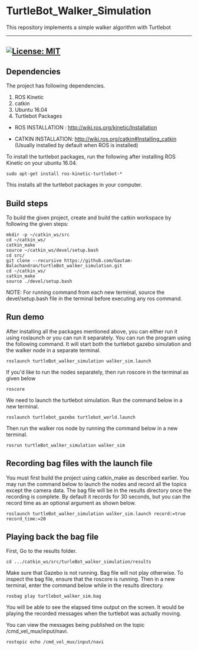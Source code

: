 # TurtleBot_Walker_Simulation
This repository implements a simple walker algorithm with Turtlebot

---
[![License: MIT](https://img.shields.io/badge/License-MIT-green.svg)](https://opensource.org/licenses/MIT)
---

## Dependencies
The project has following dependencies.

1. ROS Kinetic
2. catkin
3. Ubuntu 16.04 
4. Turtlebot Packages

- ROS INSTALLATION : http://wiki.ros.org/kinetic/Installation

- CATKIN INSTALLATION: http://wiki.ros.org/catkin#Installing_catkin (Usually installed by default when ROS is installed)

To install the turtlebot packages, run the following after installing ROS Kinetic on your ubuntu 16.04.
```
sudo apt-get install ros-kinetic-turtlebot-*
```

This installs all the turtlebot packages in your computer.

## Build steps
 To build the given project, create and build the catkin workspace by following the given steps:
```
mkdir -p ~/catkin_ws/src
cd ~/catkin_ws/
catkin_make
source ~/catkin_ws/devel/setup.bash
cd src/
git clone --recursive https://github.com/Gautam-Balachandran/turtleBot_walker_simulation.git
cd ~/catkin_ws/
catkin_make
source ./devel/setup.bash
```

NOTE: For running command from each new terminal, source the devel/setup.bash file in the terminal before executing any ros command.

## Run demo

After installing all the packages mentioned above, you can either run it using roslaunch or you can run it separately. You can run the program using the following command. It will start both the turtlebot gazebo simulation and the walker node in a separate terminal.
```
roslaunch turtleBot_walker_simulation walker_sim.launch
```
If you'd like to run the nodes separately, then run roscore in the terminal as given below
```
roscore
```
We need to launch the turtlebot simulation. Run the command below in a new terminal.
```
roslaunch turtlebot_gazebo turtlebot_world.launch
```
Then run the walker ros node by running the command below in a new terminal.
```
rosrun turtleBot_walker_simulation walker_sim
```
## Recording bag files with the launch file

You must first build the project using catkin_make as described earlier. You may run the command below to launch the nodes and record all the topics except the camera data. The bag file will be in the results directory once the recording is complete. By default it records for 30 seconds, but you can the record time as an optional argument as shown below.
```
roslaunch turtleBot_walker_simulation walker_sim.launch record:=true record_time:=20
```

## Playing back the bag file

First, Go to the results folder.

```
cd .../catkin_ws/src/turleBot_walker_simulation/results
```

Make sure that Gazebo is not running. Bag file will not play otherwise. To inspect the bag file, ensure that the roscore is running. Then in a new terminal, enter the command below while in the results directory.

```
rosbag play turtlebot_walker_sim.bag
```
You will be able to see the elapsed time output on the screen. It would be playing the recorded messages when the turtlebot was actually moving.

You can view the messages being published on the topic /cmd_vel_mux/input/navi.

```
rostopic echo /cmd_vel_mux/input/navi
```

